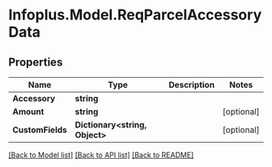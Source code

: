 # Infoplus.Model.ReqParcelAccessoryData
## Properties

Name | Type | Description | Notes
------------ | ------------- | ------------- | -------------
**Accessory** | **string** |  | 
**Amount** | **string** |  | [optional] 
**CustomFields** | **Dictionary&lt;string, Object&gt;** |  | [optional] 

[[Back to Model list]](../README.md#documentation-for-models) [[Back to API list]](../README.md#documentation-for-api-endpoints) [[Back to README]](../README.md)

